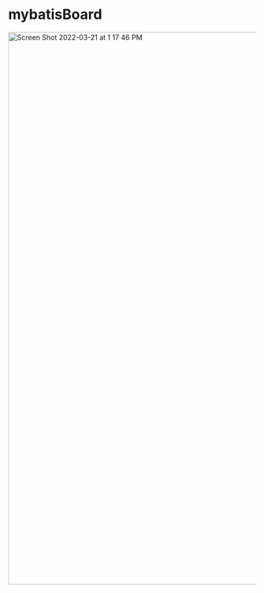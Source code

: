 # mybatisBoard

<img width="1121" alt="Screen Shot 2022-03-21 at 1 17 46 PM" src="https://user-images.githubusercontent.com/91236026/159204933-afb9f213-41d9-4fe1-9220-b0e0dca6e656.png">
